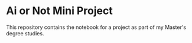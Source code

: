 # Ai or Not Mini Project

This repository contains the notebook for a project as part of my Master's degree studies.
